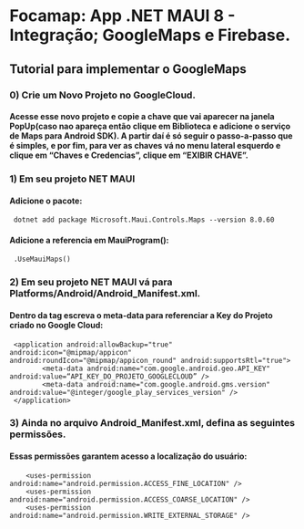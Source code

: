 # Focamap: App .NET MAUI 8 - Integração; GoogleMaps e Firebase.

## Tutorial para implementar o GoogleMaps

### 0) Crie um Novo Projeto no GoogleCloud. 
#### Acesse esse novo projeto e copie a chave que vai aparecer na janela PopUp(caso nao apareça então clique em Biblioteca e adicione o serviço de Maps para Android SDK). A partir daí é só seguir o passo-a-passo que é simples, e por fim, para ver as chaves vá no menu lateral esquerdo e clique em “Chaves e Credencias”, clique em  “EXIBIR CHAVE”.

### 1) Em seu projeto NET MAUI
#### Adicione o pacote: 
     dotnet add package Microsoft.Maui.Controls.Maps --version 8.0.60
#### Adicione a referencia em MauiProgram():
     .UseMauiMaps()
     
### 2) Em seu projeto NET MAUI vá para Platforms/Android/Android_Manifest.xml.
#### Dentro da tag <application> escreva o meta-data para referenciar a Key do Projeto criado no Google Cloud:
     <application android:allowBackup="true" android:icon="@mipmap/appicon" android:roundIcon="@mipmap/appicon_round" android:supportsRtl="true">
            <meta-data android:name="com.google.android.geo.API_KEY" android:value=“API_KEY_DO_PROJETO_GOOGLECLOUD” />
            <meta-data android:name="com.google.android.gms.version" android:value="@integer/google_play_services_version" />
   	 </application>

### 3) Ainda no arquivo Android_Manifest.xml, defina as seguintes permissões. 
#### Essas permissões garantem acesso a localização do usuário:
     	<uses-permission android:name="android.permission.ACCESS_FINE_LOCATION" />
  	  	<uses-permission android:name="android.permission.ACCESS_COARSE_LOCATION" />
     	<uses-permission android:name="android.permission.WRITE_EXTERNAL_STORAGE" />



 
